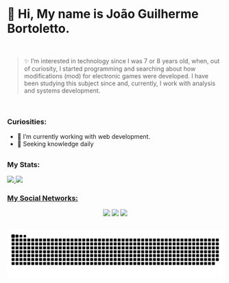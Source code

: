 # 👋 Hi, My name is João Guilherme Bortoletto.

<br/>

> ✨ I’m interested in technology since I was 7 or 8 years old, when, out of curiosity, I started programming and searching about how modifications (mod) for electronic games were developed. I have been studying this subject since and, currently, I work with analysis and systems development.

<br/>

### Curiosities:

- 🔭 I’m currently working with web development.
- 🌱 Seeking knowledge daily

##

### My Stats: 

<div>
    <a href="https://github.com/bortolettojoaog">  
    <img height="180em" src="https://github-readme-stats.vercel.app/api?username=bortolettojoaog&show_icons=true&theme=dark&include_all_commits=true&count_private=true" />
    <img height="180em" src="https://github-readme-stats.vercel.app/api/top-langs/?username=bortolettojoaog&layout=compact&langs_count=16&theme=dark" />
</div>    
    
### My Social Networks:
    
<div align="center">
    <a href="https://www.instagram.com/bortoletto.joaog/" target="_blank"><img src="https://img.shields.io/badge/-Instagram-%23E4405F?style=for-the-badge&logo=instagram&logoColor=white" target="_blank" /></a>
    <a href="https://g.dev/bortolettojoaog" target="_blank"><img src="https://img.shields.io/badge/GDev-1877F2?style=for-the-badge&logo=gmail&logoColor=white" target="_blank" /></a>
    <a href="https://www.linkedin.com/in/bortolettojoaog/" target="_blank"><img src="https://img.shields.io/badge/LinkedIn-0077B5?style=for-the-badge&logo=linkedin&logoColor=white" target="_blank" /></a>
</div>
    
##   
    
![Snake animation](https://github.com/bortolettojoaog/bortolettojoaog/blob/output/github-contribution-grid-snake.svg)
